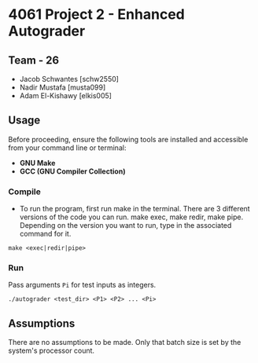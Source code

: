 # 4061 Project 2 - Enhanced Autograder

## Team - 26

- Jacob Schwantes [schw2550]
- Nadir Mustafa [musta099]
- Adam El-Kishawy [elkis005]

<!-- ## Contributions
- Jacob:
- Nadir:
- Adam:  -->

## Usage

Before proceeding, ensure the following tools are installed and accessible from your command line or terminal:

- **GNU Make**
- **GCC (GNU Compiler Collection)**

### Compile

- To run the program, first run make in the terminal. There are 3 different versions of the code you can run. make exec, make redir, make pipe. Depending on the version you want to run, type in the associated command for it.

```
make <exec|redir|pipe>
```

### Run

Pass arguments `Pi` for test inputs as integers.

```
./autograder <test_dir> <P1> <P2> ... <Pi>
```

## Assumptions

There are no assumptions to be made. Only that batch size is set by the system's processor count.
